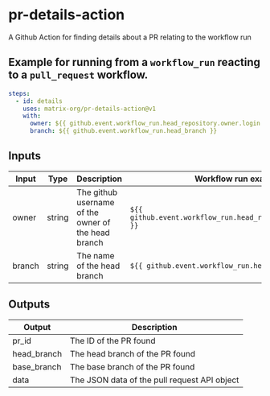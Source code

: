 # pr-details-action
A Github Action for finding details about a PR relating to the workflow run

## Example for running from a `workflow_run` reacting to a `pull_request` workflow.

```yaml
steps:
  - id: details
    uses: matrix-org/pr-details-action@v1
    with:
      owner: ${{ github.event.workflow_run.head_repository.owner.login }}
      branch: ${{ github.event.workflow_run.head_branch }}
```

## Inputs

| Input  | Type   | Description                                         | Workflow run example                                           |
|--------|--------|-----------------------------------------------------|----------------------------------------------------------------|
| owner  | string | The github username of the owner of the head branch | `${{ github.event.workflow_run.head_repository.owner.login }}` |
| branch | string | The name of the head branch                         | `${{ github.event.workflow_run.head_branch }}`                 |

## Outputs

| Output      | Description                                  |
|-------------|----------------------------------------------|
| pr_id       | The ID of the PR found                       |
| head_branch | The head branch of the PR found              |
| base_branch | The base branch of the PR found              |
| data        | The JSON data of the pull request API object |
